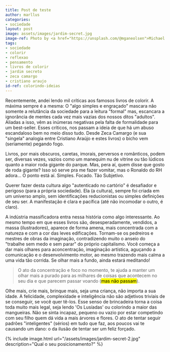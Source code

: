 ```yaml
---
title: Post de teste
author: marllus
categories:
- sociedade
layout: post
image: assets/images/jardim-secret.jpg
image-ref: Photo by <a href="https://unsplash.com/@mganeolsen">Michael Olsen</a>
tags:
- sociedade
- colorir
- reflexao
- pensamento
- livros de colorir
- jardim secreto
- zeca camargo
- cristiano araujo
id-ref: colorindo-ideias
---
```


Recentemente, andei lendo mil críticas aos famosos livros de colorir. A máxima sempre é a mesma: O "algo simples e engraçado" mascara não somente a relutância da sociedade para a leitura "formal" mas, escancara a ignorância de mentes cada vez mais vazias dos nossos ditos "adultos". Aliadas a isso, vêm as inúmeras negativas pela falta de formalidade para um best-seller. Esses críticos, nos passam a ideia de que há um abuso escandaloso bem no meio disso tudo. Desde Zeca Camargo (e sua "singela" analogia entre Cristiano Araújo e estes livros) o bicho vem (seriamente) pegando fogo.

Livros,  por mais obscuros, caretas, imorais, perversos e românticos, 
podem ser, diversas vezes, vazios como um manequim nu de vitrine ou tão 
lúdicos quanto a maior roda gigante do parque. Mas, pera aí, quem disse 
que gosto de roda gigante? Isso só serve pra me fazer vomitar, mas o 
Ronaldo do RH adora… O ponto está aí. Simples. Focado. Tão Subjetivo.

Querer fazer desta cultura algo "autenticado no cartório" é desafiador e perigoso (para a própria sociedade). Ela (a cultura), sempre foi criada em um universo amplo, sem identificações reducionistas ou simples definições de seu ser. A manifestação é clara e pacífica (até não incomodar o outro, é claro).

A indústria massificadora entra nessa história como algo interessante. Ao mesmo tempo em que esses livros são, desesperadamente, vendidos, a massa (ilustradores), aparece de forma amena, mais concentrada com a natureza e com a cor das leves edificações. Tornam-se os pedreiros e mestres de obras da imaginação, contradizendo muito o anseio do "trabalhe sem medo e sem parar" do próprio capitalismo. Você começa a dar mais olhares para aconcentração, imaginação artística, aguçando a comunicação e o desenvolvimento motor, ao mesmo trazendo mais calma a uma vida tão corrida. Se olhar mais a fundo, ainda estará meditando! 

> O ato da concentração e foco no momento, te ajuda a manter um olhar mais a purado para as milhares de coisas que acontecem no seu dia e que parecem passar voando (<mark>mas não passam</mark>).

Olhe mais, crie mais, brinque mais, seja uma criança, não importa a sua idade. A felicidade, complexidade e inteligência não são adjetivos triviais de se conseguir, se você quer tê-los. Esse senso de brincadeira torna a coisa toda muito mais legal, seja lendo 'Os Lusíadas' ou colorindo a maior das mangueiras. Não se sinta incapaz, pequeno ou vazio por estar competindo com seu filho quem dá vida a mais árvores e flores. O ato de tentar seguir padrões "inteligentes" (sérios) em tudo que faz, aos poucos vai te causando um dano: <span class="spoiler">o da ilusão de tentar ser um feliz forçado.</span>

{% include image.html url="/assets/images/jardim-secret-2.jpg" description="Qual o seu posicionamento?" %}
